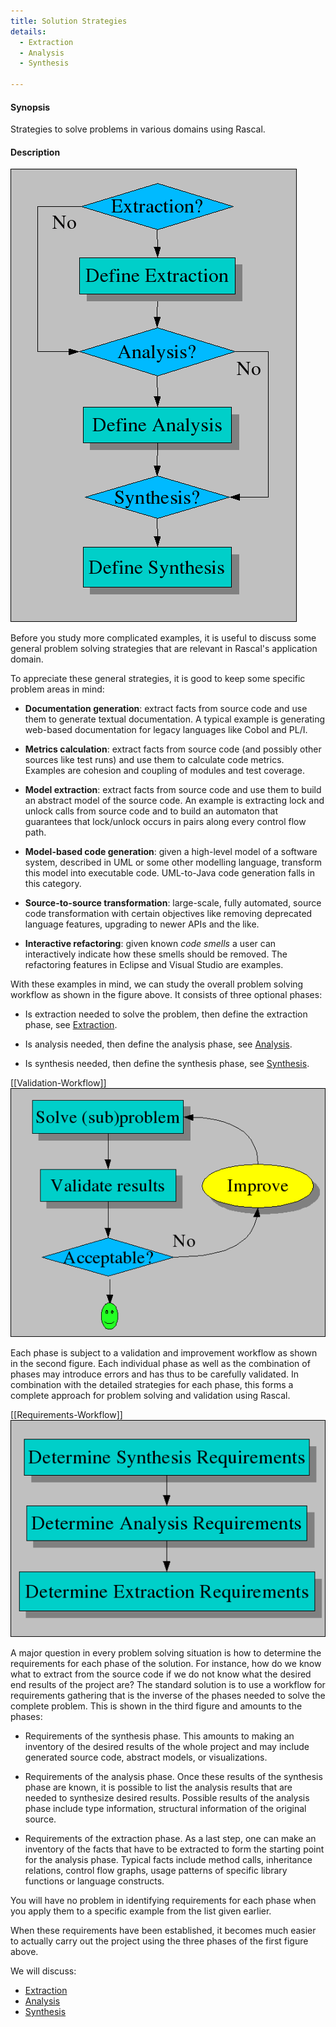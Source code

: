 ```yaml
---
title: Solution Strategies
details:
  - Extraction
  - Analysis
  - Synthesis

---
```


#### Synopsis

Strategies to solve problems in various domains using Rascal.

#### Description


![Problem-solving workflow](/assets/WhyRascal/SolutionStrategies/problem-solving.png)

Before you study more complicated examples, it is useful to discuss some general problem solving 
strategies that are relevant in Rascal's application domain.

To appreciate these general strategies, it is good to keep some specific problem areas in mind:

*  __Documentation generation__: extract facts from source code and use them to generate textual documentation.
  A typical example is generating web-based documentation for legacy languages like Cobol and PL/I.
   
*  __Metrics calculation__: extract facts from source code (and possibly other sources like test runs) and use 
  them to calculate code metrics. Examples are cohesion and coupling of modules and test coverage.

*  __Model extraction__: extract facts from source code and use them to build an abstract model of the source code. 
  An example is extracting lock and unlock calls from source code and to build an automaton that guarantees 
  that lock/unlock occurs in pairs along every control flow path.
*  __Model-based code generation__: given a high-level model of a software system, described in UML or some other modelling language, transform this model into executable code. UML-to-Java code generation falls in this category.

*  __Source-to-source transformation__: large-scale, fully automated, source code transformation with certain objectives like removing deprecated language features, upgrading to newer APIs and the like.

*  __Interactive refactoring__: given known _code smells_ a user can interactively indicate how these smells should be removed. The refactoring features in Eclipse and Visual Studio are examples.


With these examples in mind, we can study the overall problem solving workflow as shown 
in the figure above.
It consists of three optional phases:

*  Is extraction needed to solve the problem, then define the extraction phase, see [Extraction](../../WhyRascal/SolutionStrategies/Extraction/index.md).

*  Is analysis needed, then define the analysis phase, see [Analysis](../../WhyRascal/SolutionStrategies/Analysis/index.md). 

*  Is synthesis needed, then define the synthesis phase, see [Synthesis](../../WhyRascal/SolutionStrategies/Synthesis/index.md).

[[Validation-Workflow]]
![Validation Workflow](/assets/WhyRascal/SolutionStrategies/validation.png)

Each phase is subject to a validation and improvement workflow as shown in the second figure. 
Each individual phase as well as the combination of phases may introduce errors and has thus to be carefully validated. 
In combination with the detailed strategies for each phase, this forms a complete approach for problem solving and validation 
using Rascal.

[[Requirements-Workflow]]
![Requirements Workflow](/assets/WhyRascal/SolutionStrategies/requirements.png)

A major question in every problem solving situation is how to determine the requirements for each phase of the solution. 
For instance, how do we know what to extract from the source code if we do not know what the desired end results of the project are? 
The standard solution is to use a workflow for requirements gathering that is the inverse of the phases needed to solve 
the complete problem. 
This is shown in the third figure and amounts to the phases: 

*  Requirements of the synthesis phase. 
  This amounts to making an inventory of the desired results of the whole project and may include generated source code, 
  abstract models, or visualizations. 
*  Requirements of the analysis phase. Once these results of the synthesis phase are known, it is possible to list the analysis results that are needed to synthesize desired results. Possible results of the analysis phase include type information, structural information of the original source.

*  Requirements of the extraction phase. As a last step, one can make an inventory of the facts that have to be extracted to form the starting point for the analysis phase. Typical facts include method calls, inheritance relations, control flow graphs, usage patterns of specific library functions or language constructs.


You will have no problem in identifying requirements for each phase when you apply them to a specific 
example from the list given earlier.

When these requirements have been established, it becomes much easier to actually carry out the project using the three phases 
of the first figure above.

We will discuss:
* [Extraction](../../WhyRascal/SolutionStrategies/Extraction/index.md)
* [Analysis](../../WhyRascal/SolutionStrategies/Analysis/index.md)
* [Synthesis](../../WhyRascal/SolutionStrategies/Synthesis/index.md)


